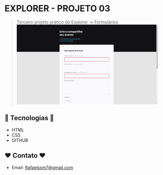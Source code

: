 # EXPLORER - PROJETO 03
> Terceiro projeto prático do Explorer -> Formulários
![preview](./docs/Print%20do%20projeto.jpeg)

## 🔧 Tecnologias 🔧

- HTML
- CSS
- GITHUB

## ❤️ Contato ❤️
 
- Email: Rafaelssm7@gmail.com
